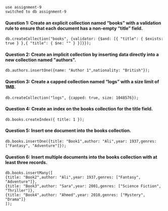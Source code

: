 ```mongosh
use assignment-9
switched to db assignment-9
```
#### Question 1: Create an explicit collection named “books” with a validation rule to ensure that each document has a non-empty “title” field.  

```mongosh
db.createCollection("books", {validator: {$and: [{ "title": { $exists: true } },{ "title": { $ne: "" } }]}});
``` 

#### Question 2: Create an implicit collection by inserting data directly into a new collection named "authors".

```mongosh
db.authors.insertOne({name: "Author 1",nationality: "British"}); 
``` 

#### Question 3: Create a capped collection named “logs” with a size limit of 1MB.

```mongosh
db.createCollection("logs", {capped: true, size: 1048576});
```  

#### Question 4: Create an index on the books collection for the title field.

```mongosh
db.books.createIndex({ title: 1 });
```
#### Question 5: Insert one document into the books collection.

```mongosh
db.books.insertOne({title: "Book1",author: "Ali",year: 1937,genres: ["Fantasy", "Adventure"]});
```
#### Question 6: Insert multiple documents into the books collection with at least three records.

```mongosh
db.books.insertMany([
{title: "Book2",author: "Ali",year: 1937,genres: ["Fantasy", "Adventure"]},
{title: "Book3",author: "Sara",year: 2001,genres: ["Science Fiction", "Thriller"]},
{title: "Book4",author: "Ahmed",year: 2010,genres: ["Mystery", "Drama"]}
]);
```